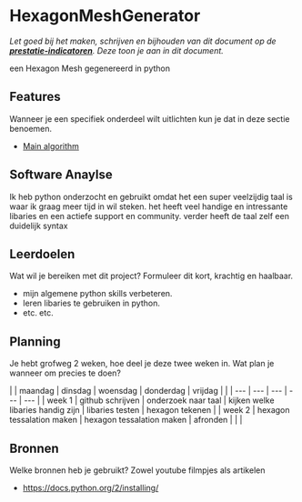 # HexagonMeshGenerator
*Let goed bij het maken, schrijven en bijhouden van dit document op de **[prestatie-indicatoren](https://drive.google.com/drive/folders/1y8l0Zr4E8b6gYJui_pSzQaoWr-gEr6JN?usp=sharing)**. Deze toon je aan in dit document.*

een Hexagon Mesh gegenereerd in python 

## Features
Wanneer je een specifiek onderdeel wilt uitlichten kun je dat in deze sectie benoemen.

- [Main algorithm](https://github.com/sjorsDAwhoop/Proefopdracht_template/blob/master/hexagongrid.py)


## Software Anaylse 
Ik heb python onderzocht en gebruikt omdat het een super veelzijdig taal is waar ik graag meer tijd in wil steken. het heeft veel handige en intressante libaries en een actiefe support en community. verder heeft de taal zelf een duidelijk syntax 

## Leerdoelen 
Wat wil je bereiken met dit project? Formuleer dit kort, krachtig en haalbaar.
- mijn algemene python skills verbeteren.
- leren libaries te gebruiken in python.
- etc. etc.

## Planning 
Je hebt grofweg 2 weken, hoe deel je deze twee weken in. Wat plan je wanneer om precies te doen?

|  | maandag   | dinsdag    | woensdag | donderdag | vrijdag |
|  | --- | --- | --- | --- | --- |
| week 1 | github schrijven | onderzoek naar taal  | kijken welke libaries handig zijn | libaries testen | hexagon tekenen |
| week 2 | hexagon tessalation maken | hexagon tessalation maken | afronden |  |  |

## Bronnen
Welke bronnen heb je gebruikt? Zowel youtube filmpjes als artikelen

- https://docs.python.org/2/installing/

